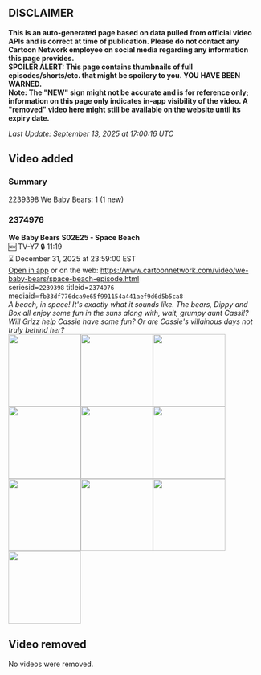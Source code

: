 ## DISCLAIMER
**This is an auto-generated page based on data pulled from official video APIs and is correct at time of publication. Please do not contact any Cartoon Network employee on social media regarding any information this page provides.**  
**SPOILER ALERT: This page contains thumbnails of full episodes/shorts/etc. that might be spoilery to you. YOU HAVE BEEN WARNED.**  
**Note: The "NEW" sign might not be accurate and is for reference only; information on this page only indicates in-app visibility of the video. A "removed" video here might still be available on the website until its expiry date.**  

_Last Update: September 13, 2025 at 17:00:16 UTC_
## Video added
### Summary
2239398 We Baby Bears: 1 (1 new)  
### 2374976
**We Baby Bears S02E25 - Space Beach**  
🆕 TV-Y7 🔒 11:19  
⌛ December 31, 2025 at 23:59:00 EST  
[Open in app](https://cnvideo.sercomkc.org/redirector.html?type=cnapp&seriesid=2239398&titleid=2374976&mediaid=fb33df776dca9e65f991154a441aef9d6d5b5ca8) or on the web: https://www.cartoonnetwork.com/video/we-baby-bears/space-beach-episode.html  
seriesid=`2239398` titleid=`2374976` mediaid=`fb33df776dca9e65f991154a441aef9d6d5b5ca8`  
_A beach, in space! It's exactly what it sounds like. The bears, Dippy and Box all enjoy some fun in the suns along with, wait, grumpy aunt Cassi!? Will Grizz help Cassie have some fun? Or are Cassie's villainous days not truly behind her?_  
<a href="https://s3.amazonaws.com/cartoonorchestrator/2374976_001_1280x720.jpg"><img src="https://s3.amazonaws.com/cartoonorchestrator/2374976_001_640x360.jpg" height="144px" /></a><a href="https://s3.amazonaws.com/cartoonorchestrator/2374976_002_1280x720.jpg"><img src="https://s3.amazonaws.com/cartoonorchestrator/2374976_002_640x360.jpg" height="144px" /></a><a href="https://s3.amazonaws.com/cartoonorchestrator/2374976_003_1280x720.jpg"><img src="https://s3.amazonaws.com/cartoonorchestrator/2374976_003_640x360.jpg" height="144px" /></a><a href="https://s3.amazonaws.com/cartoonorchestrator/2374976_004_1280x720.jpg"><img src="https://s3.amazonaws.com/cartoonorchestrator/2374976_004_640x360.jpg" height="144px" /></a><a href="https://s3.amazonaws.com/cartoonorchestrator/2374976_005_1280x720.jpg"><img src="https://s3.amazonaws.com/cartoonorchestrator/2374976_005_640x360.jpg" height="144px" /></a><a href="https://s3.amazonaws.com/cartoonorchestrator/2374976_006_1280x720.jpg"><img src="https://s3.amazonaws.com/cartoonorchestrator/2374976_006_640x360.jpg" height="144px" /></a><a href="https://s3.amazonaws.com/cartoonorchestrator/2374976_007_1280x720.jpg"><img src="https://s3.amazonaws.com/cartoonorchestrator/2374976_007_640x360.jpg" height="144px" /></a><a href="https://s3.amazonaws.com/cartoonorchestrator/2374976_008_1280x720.jpg"><img src="https://s3.amazonaws.com/cartoonorchestrator/2374976_008_640x360.jpg" height="144px" /></a><a href="https://s3.amazonaws.com/cartoonorchestrator/2374976_009_1280x720.jpg"><img src="https://s3.amazonaws.com/cartoonorchestrator/2374976_009_640x360.jpg" height="144px" /></a><a href="https://s3.amazonaws.com/cartoonorchestrator/2374976_010_1280x720.jpg"><img src="https://s3.amazonaws.com/cartoonorchestrator/2374976_010_640x360.jpg" height="144px" /></a>
## Video removed
No videos were removed.  
